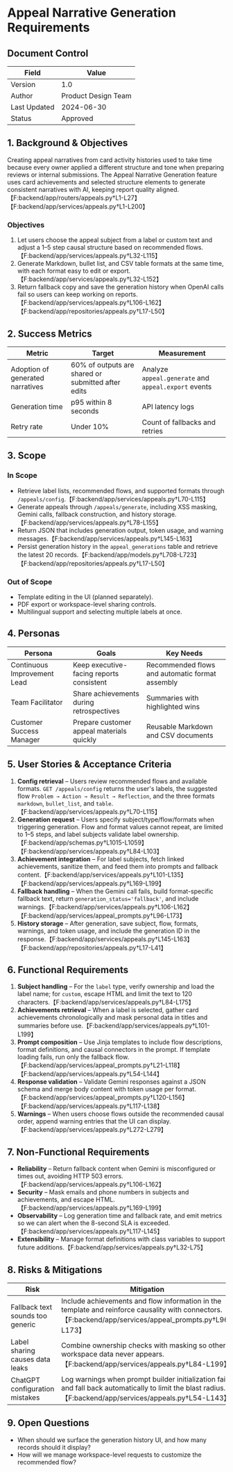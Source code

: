 # Appeal Narrative Generation Requirements

## Document Control
| Field | Value |
| --- | --- |
| Version | 1.0 |
| Author | Product Design Team |
| Last Updated | 2024-06-30 |
| Status | Approved |

## 1. Background & Objectives
Creating appeal narratives from card activity histories used to take time because every owner applied a different structure and tone when preparing reviews or internal submissions. The Appeal Narrative Generation feature uses card achievements and selected structure elements to generate consistent narratives with AI, keeping report quality aligned.【F:backend/app/routers/appeals.py†L1-L27】【F:backend/app/services/appeals.py†L1-L200】

### Objectives
1. Let users choose the appeal subject from a label or custom text and adjust a 1–5 step causal structure based on recommended flows.【F:backend/app/services/appeals.py†L32-L115】
2. Generate Markdown, bullet list, and CSV table formats at the same time, with each format easy to edit or export.【F:backend/app/services/appeals.py†L32-L152】
3. Return fallback copy and save the generation history when OpenAI calls fail so users can keep working on reports.【F:backend/app/services/appeals.py†L106-L162】【F:backend/app/repositories/appeals.py†L17-L50】

## 2. Success Metrics
| Metric | Target | Measurement |
| --- | --- | --- |
| Adoption of generated narratives | 60% of outputs are shared or submitted after edits | Analyze `appeal.generate` and `appeal.export` events |
| Generation time | p95 within 8 seconds | API latency logs |
| Retry rate | Under 10% | Count of fallbacks and retries |

## 3. Scope
### In Scope
- Retrieve label lists, recommended flows, and supported formats through `/appeals/config`.【F:backend/app/services/appeals.py†L70-L115】
- Generate appeals through `/appeals/generate`, including XSS masking, Gemini calls, fallback construction, and history storage.【F:backend/app/services/appeals.py†L78-L155】
- Return JSON that includes generation output, token usage, and warning messages.【F:backend/app/services/appeals.py†L145-L163】
- Persist generation history in the `appeal_generations` table and retrieve the latest 20 records.【F:backend/app/models.py†L708-L723】【F:backend/app/repositories/appeals.py†L17-L50】

### Out of Scope
- Template editing in the UI (planned separately).
- PDF export or workspace-level sharing controls.
- Multilingual support and selecting multiple labels at once.

## 4. Personas
| Persona | Goals | Key Needs |
| --- | --- | --- |
| Continuous Improvement Lead | Keep executive-facing reports consistent | Recommended flows and automatic format assembly |
| Team Facilitator | Share achievements during retrospectives | Summaries with highlighted wins |
| Customer Success Manager | Prepare customer appeal materials quickly | Reusable Markdown and CSV documents |

## 5. User Stories & Acceptance Criteria
1. **Config retrieval** – Users review recommended flows and available formats. `GET /appeals/config` returns the user's labels, the suggested flow `Problem → Action → Result → Reflection`, and the three formats `markdown`, `bullet_list`, and `table`.【F:backend/app/services/appeals.py†L70-L115】
2. **Generation request** – Users specify subject/type/flow/formats when triggering generation. Flow and format values cannot repeat, are limited to 1–5 steps, and label subjects validate label ownership.【F:backend/app/schemas.py†L1015-L1059】【F:backend/app/services/appeals.py†L84-L103】
3. **Achievement integration** – For label subjects, fetch linked achievements, sanitize them, and feed them into prompts and fallback content.【F:backend/app/services/appeals.py†L101-L135】【F:backend/app/services/appeals.py†L169-L199】
4. **Fallback handling** – When the Gemini call fails, build format-specific fallback text, return `generation_status='fallback'`, and include warnings.【F:backend/app/services/appeals.py†L106-L162】【F:backend/app/services/appeal_prompts.py†L96-L173】
5. **History storage** – After generation, save subject, flow, formats, warnings, and token usage, and include the generation ID in the response.【F:backend/app/services/appeals.py†L145-L163】【F:backend/app/repositories/appeals.py†L17-L41】

## 6. Functional Requirements
1. **Subject handling** – For the `label` type, verify ownership and load the label name; for `custom`, escape HTML and limit the text to 120 characters.【F:backend/app/services/appeals.py†L84-L175】
2. **Achievements retrieval** – When a label is selected, gather card achievements chronologically and mask personal data in titles and summaries before use.【F:backend/app/services/appeals.py†L101-L199】
3. **Prompt composition** – Use Jinja templates to include flow descriptions, format definitions, and causal connectors in the prompt. If template loading fails, run only the fallback flow.【F:backend/app/services/appeal_prompts.py†L21-L118】【F:backend/app/services/appeals.py†L54-L144】
4. **Response validation** – Validate Gemini responses against a JSON schema and merge body content with token usage per format.【F:backend/app/services/appeal_prompts.py†L120-L156】【F:backend/app/services/appeals.py†L117-L138】
5. **Warnings** – When users choose flows outside the recommended causal order, append warning entries that the UI can display.【F:backend/app/services/appeals.py†L272-L279】

## 7. Non-Functional Requirements
- **Reliability** – Return fallback content when Gemini is misconfigured or times out, avoiding HTTP 503 errors.【F:backend/app/services/appeals.py†L106-L162】
- **Security** – Mask emails and phone numbers in subjects and achievements, and escape HTML.【F:backend/app/services/appeals.py†L169-L199】
- **Observability** – Log generation time and fallback rate, and emit metrics so we can alert when the 8-second SLA is exceeded.【F:backend/app/services/appeals.py†L117-L145】
- **Extensibility** – Manage format definitions with class variables to support future additions.【F:backend/app/services/appeals.py†L32-L75】

## 8. Risks & Mitigations
| Risk | Mitigation |
| --- | --- |
| Fallback text sounds too generic | Include achievements and flow information in the template and reinforce causality with connectors.【F:backend/app/services/appeal_prompts.py†L96-L173】 |
| Label sharing causes data leaks | Combine ownership checks with masking so other workspace data never appears.【F:backend/app/services/appeals.py†L84-L199】 |
| ChatGPT configuration mistakes | Log warnings when prompt builder initialization fails and fall back automatically to limit the blast radius.【F:backend/app/services/appeals.py†L54-L143】 |

## 9. Open Questions
- When should we surface the generation history UI, and how many records should it display?
- How will we manage workspace-level requests to customize the recommended flow?
